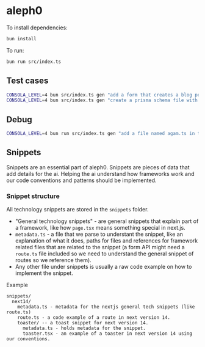 # aleph0

To install dependencies:

```bash
bun install
```

To run:

```bash
bun run src/index.ts
```

## Test cases

```bash
CONSOLA_LEVEL=4 bun src/index.ts gen "add a form that creates a blog post" -p ../../examples/next
CONSOLA_LEVEL=4 bun src/index.ts gen "create a prisma schema file with a blog model" -p ../../examples/next
```

## Debug

```bash
CONSOLA_LEVEL=4 bun run src/index.ts gen "add a file named agam.ts in the app/ folder" -p ../../examples/next -rd false
```

## Snippets

Snippets are an essential part of aleph0. Snippets are pieces of data that add details for the ai.
Helping the ai understand how frameworks work and our code conventions and patterns should be implemented.

### Snippet structure

All technology snippets are stored in the `snippets` folder.

- "General technology snippets" - are general snippets that explain part of a framework, like how `page.tsx` means something special in next.js.
- `metadata.ts` - a file that we parse to understant the snippet, like an explanation of what it does, paths for files and references for framework related files that are related to the snippet (a form API might need a `route.ts` file included so we need to understand the general snippet of routes so we reference them).
- Any other file under snippets is usually a raw code example on how to implement the snippet.

Example

```
snippets/
  next14/
    metadata.ts - metadata for the nextjs general tech snippets (like route.ts)
    route.ts - a code example of a route in next version 14.
    toaster/ -- a toast snippet for next version 14.
      metadata.ts - holds metadata for the snippet.
      toaster.tsx - an example of a toaster in next version 14 using our conventions.
```
